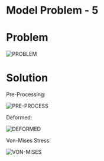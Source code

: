 # Model Problem - 5

# Problem

![PROBLEM](https://user-images.githubusercontent.com/68963724/103453093-47806b00-4cfc-11eb-95b0-d63b95537bdd.png)


# Solution

Pre-Processing:

![PRE-PROCESS](https://user-images.githubusercontent.com/68963724/103453095-4d764c00-4cfc-11eb-8b94-8a7849a25512.png)


Deformed:

![DEFORMED](https://user-images.githubusercontent.com/68963724/103453098-5e26c200-4cfc-11eb-8d26-8a579543ded5.png)


Von-Mises Stress:

![VON-MISES](https://user-images.githubusercontent.com/68963724/103453099-6a128400-4cfc-11eb-8159-1999d13e2de1.png)
